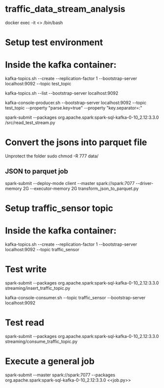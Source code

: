 # traffic_data_stream_analysis
docker exec -it <> /bin/bash 

# Setup test environment
# Inside the kafka container:
kafka-topics.sh --create --replication-factor 1 --bootstrap-server localhost:9092 --topic test_topic

kafka-topics.sh --list --bootstrap-server localhost:9092

kafka-console-producer.sh --bootstrap-server localhost:9092 --topic test_topic --property "parse.key=true" --property "key.separator=:"

spark-submit --packages org.apache.spark:spark-sql-kafka-0-10_2.12:3.3.0 /src/read_test_stream.py

# Convert the jsons into parquet file
Unprotect the folder
sudo chmod -R 777 data/ 

## JSON to parquet job
spark-submit --deploy-mode client --master spark://spark:7077 --driver-memory 2G --executor-memory 2G transform_json_to_parquet.py


# Setup traffic_sensor topic
# Inside the kafka container:
kafka-topics.sh --create --replication-factor 1 --bootstrap-server localhost:9092 --topic traffic_sensor

# Test write
spark-submit --packages org.apache.spark:spark-sql-kafka-0-10_2.12:3.3.0 streaming/insert_traffic_topic.py

kafka-console-consumer.sh --topic traffic_sensor --bootstrap-server localhost:9092

# Test read
spark-submit --packages org.apache.spark:spark-sql-kafka-0-10_2.12:3.3.0 streaming/consume_traffic_topic.py

# Execute a general job
spark-submit --master spark://spark:7077 --packages org.apache.spark:spark-sql-kafka-0-10_2.12:3.3.0 <<job.py>>
